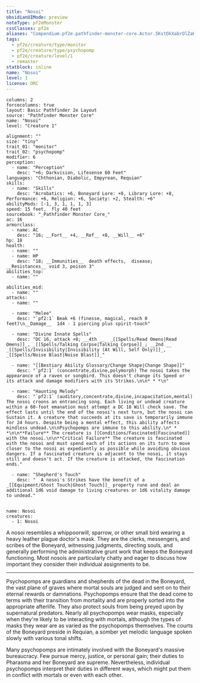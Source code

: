 ```yaml
---
title: "Nosoi"
obsidianUIMode: preview
noteType: pf2eMonster
cssClasses: pf2e
aliases: "Compendium.pf2e.pathfinder-monster-core.Actor.5KstOkXabrOlZaKR" 
tags:
  - pf2e/creature/type/monitor
  - pf2e/creature/type/psychopomp
  - pf2e/creature/level/1
  - remaster
statblock: inline
name: "Nosoi"
level: 1
license: ORC
---
```


```statblock
columns: 2
forcecolumns: true
layout: Basic Pathfinder 2e Layout
source: "Pathfinder Monster Core"
name: "Nosoi"
level: "Creature 1"

alignment: ""
size: "tiny"
trait_01: "monitor"
trait_02: "psychopomp"
modifier: 6
perception:
  - name: "Perception"
    desc: "+6; Darkvision, Lifesense 60 Feet"
languages: "Chthonian, Diabolic, Empyrean, Requian"
skills:
  - name: "Skills"
    desc: "Acrobatics: +6, Boneyard Lore: +8, Library Lore: +8, Performance: +6, Religion: +6, Society: +2, Stealth: +6"
abilityMods: [-1, 3, 1, 1, 1, 3]
speed: 15 feet,  fly 40 feet
sourcebook: "_Pathfinder Monster Core_"
ac: 16
armorclass:
  - name: AC
    desc: "16; __Fort__ +4, __Ref__ +8, __Will__ +6"
hp: 18
health:
  - name: ""
  - name: HP
    desc: "18; __Immunities__  death effects,  disease; __Resistances__ void 3, poison 3"
abilities_top:
  - name: ""

abilities_mid:
  - name: ""
attacks:
  - name: ""

  - name: "Melee"
    desc: "`pf2:1` Beak +6 (finesse, magical, reach 0 feet)\n__Damage__  1d4 - 1 piercing plus spirit-touch"

  - name: "Divine Innate Spells"
    desc: "DC 16, attack +8; __4th __  _[[Spells/Read Omens|Read Omens]]_, _[[Spells/Talking Corpse|Talking Corpse]]_; __2nd __  _[[Spells/Invisibility|Invisibility (At Will, Self Only)]]_, _[[Spells/Noise Blast|Noise Blast]]_"

  - name: "[[Bestiary Ability Glossary/Change Shape|Change Shape]]"
    desc: "`pf2:1` (concentrate,divine,polymorph) The nosoi takes the appearance of a raven or songbird. This doesn't change its Speed or its attack and damage modifiers with its Strikes.\n\n* * *\n"

  - name: "Haunting Melody"
    desc: "`pf2:1` (auditory,concentrate,divine,incapacitation,mental) The nosoi croons an entrancing song. Each living or undead creature within a 60-foot emanation must attempt a DC 18 Will check save. The effect lasts until the end of the nosoi's next turn, but the nosoi can Sustain it. A creature that succeeds at its save is temporarily immune for 24 hours. Despite being a mental effect, this ability affects mindless undead.\n\nPsychopomps are immune to this ability.\n* * *\n\n**Failure** The creature is [[Conditions/Fascinated|Fascinated]] with the nosoi.\n\n**Critical Failure** The creature is fascinated with the nosoi and must spend each of its actions on its turn to move closer to the nosoi as expediently as possible while avoiding obvious dangers. If a fascinated creature is adjacent to the nosoi, it stays still and doesn't act. If the creature is attacked, the fascination ends."

  - name: "Shepherd's Touch"
    desc: "  A nosoi's Strikes have the benefit of a _[[Equipment/Ghost Touch|Ghost Touch]]_ property rune and deal an additional 1d6 void damage to living creatures or 1d6 vitality damage to undead."
 
```

```encounter-table
name: Nosoi
creatures:
  - 1: Nosoi
```



A nosoi resembles a whippoorwill, sparrow, or other small bird wearing a heavy leather plague doctor's mask. They are the clerks, messengers, and scribes of the Boneyard, witnessing judgments, directing souls, and generally performing the administrative grunt work that keeps the Boneyard functioning. Most nosois are particularly chatty and eager to discuss how important they consider their individual assignments to be.

* * *

Psychopomps are guardians and shepherds of the dead in the Boneyard, the vast plane of graves where mortal souls are judged and sent on to their eternal rewards or damnations. Psychopomps ensure that the dead come to terms with their transition from mortality and are properly sorted into the appropriate afterlife. They also protect souls from being preyed upon by supernatural predators. Nearly all psychopomps wear masks, especially when they're likely to be interacting with mortals, although the types of masks they wear are as varied as the psychopomps themselves. The courts of the Boneyard preside in Requian, a somber yet melodic language spoken slowly with various tonal shifts.

Many psychopomps are intimately involved with the Boneyard's massive bureaucracy. Few pursue mercy, justice, or personal gain; their duties to Pharasma and her Boneyard are supreme. Nevertheless, individual psychopomps interpret their duties in different ways, which might put them in conflict with mortals or even with each other.

